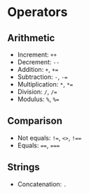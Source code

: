 # Operators

## Arithmetic

- Increment: `++`
- Decrement: `--`
- Addition: `+`, `+=`
- Subtraction: `-`, `-=`
- Multiplication: `*`, `*=`
- Division: `/`, `/=`
- Modulus: `%`, `%=`

## Comparison

- Not equals: `!=`, `<>`, `!==`
- Equals: `==`, `===`

## Strings

- Concatenation: `.`